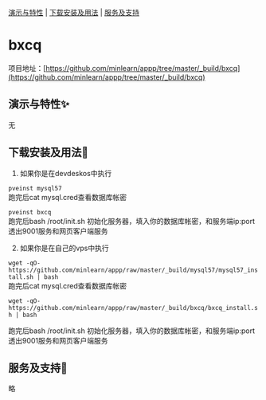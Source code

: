 [演示与特性](#演示与特性) | [下载安装及用法](#下载安装及用法) | [服务及支持](#服务及支持)

bxcq
=====

项目地址：[https://github.com/minlearn/appp/tree/master/_build/bxcq](https://github.com/minlearn/appp/tree/master/_build/bxcq)

演示与特性✨
-----


无



下载安装及用法📄
-----

1) 如果你是在devdeskos中执行  

```pveinst mysql57```  
跑完后cat mysql.cred查看数据库帐密  


```pveinst bxcq```  
跑完后bash /root/init.sh 初始化服务器，填入你的数据库帐密，和服务端ip:port  
透出9001服务和网页客户端服务



2) 如果你是在自己的vps中执行

```wget -qO- https://github.com/minlearn/appp/raw/master/_build/mysql57/mysql57_install.sh | bash```  
跑完后cat mysql.cred查看数据库帐密

```wget -qO- https://github.com/minlearn/appp/raw/master/_build/bxcq/bxcq_install.sh | bash```  

跑完后bash /root/init.sh 初始化服务器，填入你的数据库帐密，和服务端ip:port  
透出9001服务和网页客户端服务



服务及支持👀
-----

略







